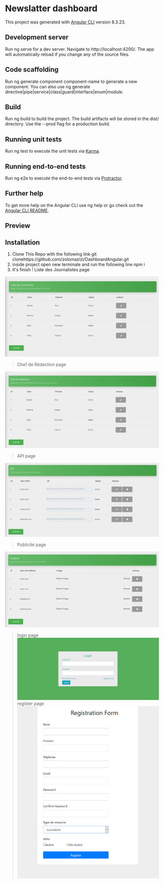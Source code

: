 # Newslatter dashboard

This project was generated with [Angular CLI](https://github.com/angular/angular-cli) version 8.3.23.

## Development server

Run ng serve for a dev server. Navigate to http://localhost:4200/. The app will automatically reload if you change any of the source files.

## Code scaffolding

Run ng generate component component-name to generate a new component. You can also use ng generate directive|pipe|service|class|guard|interface|enum|module.

## Build

Run ng build to build the project. The build artifacts will be stored in the dist/ directory. Use the --prod flag for a production build.

## Running unit tests

Run ng test to execute the unit tests via [Karma](https://karma-runner.github.io/).

## Running end-to-end tests

Run ng e2e to execute the end-to-end tests via [Protractor](http://www.protractortest.org/).

## Further help

To get more help on the Angular CLI use ng help or go check out the [Angular CLI README](https://github.com/angular/angular-cli/blob/master/README.md).
## Preview


## Installation

1. Clone This Repo with the following link git clonehttps://github.com/zolomazizi/DashboardAngular.git
2. inside project open new terminale and run the following line  npm i 
3. It's finish !
 Liste des Journalistes page

![API page](https://github.com/zolomazizi/DashboardAngular/blob/master/DashboardAngular/Angular-dashboard-master/journaliste.PNG)

> Chef de Rédaction page

![API page](https://github.com/zolomazizi/DashboardAngular/blob/master/DashboardAngular/Angular-dashboard-master/redactionchef.PNG)

> API page

![API page](https://github.com/zolomazizi/DashboardAngular/blob/master/DashboardAngular/Angular-dashboard-master/api.PNG)


> Publicité page

![API page](https://github.com/zolomazizi/DashboardAngular/blob/master/DashboardAngular/Angular-dashboard-master/pub.PNG)
> login page
![API page](https://github.com/zolomazizi/DashboardAngular/blob/master/DashboardAngular/Angular-dashboard-master/login.PNG)
> register page 
![API page](https://github.com/zolomazizi/DashboardAngular/blob/master/DashboardAngular/Angular-dashboard-master/register.PNG)

